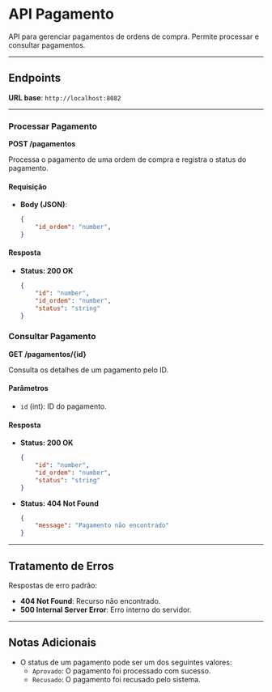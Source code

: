 # API Pagamento

API para gerenciar pagamentos de ordens de compra. Permite processar e consultar pagamentos.

---

## Endpoints

**URL base**: `http://localhost:8082`

---

### Processar Pagamento

**POST /pagamentos**

Processa o pagamento de uma ordem de compra e registra o status do pagamento.

#### Requisição

- **Body (JSON)**:
    ```json
    {
        "id_ordem": "number",
    }
    ```

#### Resposta

- **Status: 200 OK**
    ```json
    {
        "id": "number",
        "id_ordem": "number",
        "status": "string"
    }
    ```

### Consultar Pagamento

**GET /pagamentos/{id}**

Consulta os detalhes de um pagamento pelo ID.

#### Parâmetros

- `id` (int): ID do pagamento.

#### Resposta

- **Status: 200 OK**
    ```json
    {
        "id": "number",
        "id_ordem": "number",
        "status": "string"
    }
    ```

- **Status: 404 Not Found**
    ```json
    {
        "message": "Pagamento não encontrado"
    }
    ```

---

## Tratamento de Erros

Respostas de erro padrão:

- **404 Not Found**: Recurso não encontrado.
- **500 Internal Server Error**: Erro interno do servidor.

---

## Notas Adicionais

- O status de um pagamento pode ser um dos seguintes valores:
  - `Aprovado`: O pagamento foi processado com sucesso.
  - `Recusado`: O pagamento foi recusado pelo sistema.

